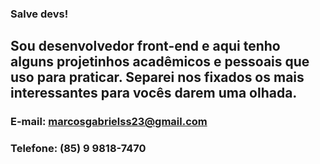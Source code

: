 ### Salve devs!

## Sou desenvolvedor front-end e aqui tenho alguns projetinhos acadêmicos e pessoais que uso para praticar. Separei nos fixados os mais interessantes para vocês darem uma olhada.
 
### E-mail: marcosgabrielss23@gmail.com
### Telefone: (85) 9 9818-7470

<!--
**gabriel-santi/gabriel-santi** is a ✨ _special_ ✨ repository because its `README.md` (this file) appears on your GitHub profile.

Here are some ideas to get you started:

- 🔭 I’m currently working on ...
- 🌱 I’m currently learning ...
- 👯 I’m looking to collaborate on ...
- 🤔 I’m looking for help with ...
- 💬 Ask me about ...
- 📫 How to reach me: ...
- 😄 Pronouns: ...
- ⚡ Fun fact: ...
-->

